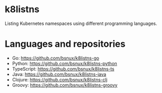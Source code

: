 # k8listns
Listing Kubernetes namespaces using different programming languages.

# Languages and repositories

* Go: https://github.com/bsnux/k8listns-go
* Python: https://github.com/bsnux/k8listns-python
* TypeScript: https://github.com/bsnux/k8listns-ts
* Java: https://github.com/bsnux/k8listns-java
* Clojure: https://github.com/bsnux/k8listns-clj
* Groovy: https://github.com/bsnux/k8listns-groovy
